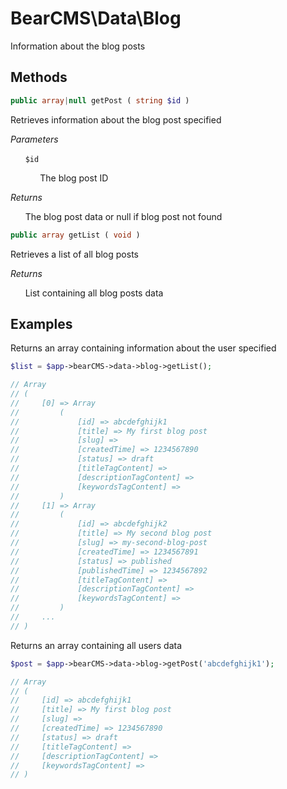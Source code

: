 # BearCMS\Data\Blog
Information about the blog posts

## Methods

```php
public array|null getPost ( string $id )
```

Retrieves information about the blog post specified

_Parameters_

&nbsp;&nbsp;&nbsp;&nbsp;&nbsp;&nbsp;`$id`

&nbsp;&nbsp;&nbsp;&nbsp;&nbsp;&nbsp;&nbsp;&nbsp;&nbsp;&nbsp;&nbsp;&nbsp;The blog post ID

_Returns_

&nbsp;&nbsp;&nbsp;&nbsp;&nbsp;&nbsp;The blog post data or null if blog post not found

```php
public array getList ( void )
```

Retrieves a list of all blog posts

_Returns_

&nbsp;&nbsp;&nbsp;&nbsp;&nbsp;&nbsp;List containing all blog posts data

## Examples

Returns an array containing information about the user specified 

```php
$list = $app->bearCMS->data->blog->getList();

// Array
// (
//     [0] => Array
//         (
//             [id] => abcdefghijk1
//             [title] => My first blog post
//             [slug] => 
//             [createdTime] => 1234567890
//             [status] => draft
//             [titleTagContent] => 
//             [descriptionTagContent] => 
//             [keywordsTagContent] => 
//         )
//     [1] => Array
//         (
//             [id] => abcdefghijk2
//             [title] => My second blog post
//             [slug] => my-second-blog-post
//             [createdTime] => 1234567891
//             [status] => published
//             [publishedTime] => 1234567892
//             [titleTagContent] => 
//             [descriptionTagContent] => 
//             [keywordsTagContent] => 
//         )
//     ...
// )
```

Returns an array containing all users data

```php
$post = $app->bearCMS->data->blog->getPost('abcdefghijk1');

// Array
// (
//     [id] => abcdefghijk1
//     [title] => My first blog post
//     [slug] => 
//     [createdTime] => 1234567890
//     [status] => draft
//     [titleTagContent] => 
//     [descriptionTagContent] => 
//     [keywordsTagContent] => 
// )

```
